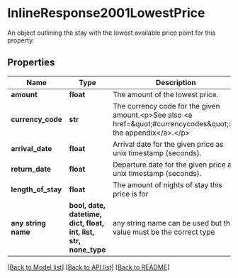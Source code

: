 # InlineResponse2001LowestPrice

An object outlining the stay with the lowest available price point for this property.

## Properties
Name | Type | Description | Notes
------------ | ------------- | ------------- | -------------
**amount** | **float** | The amount of the lowest price. | 
**currency_code** | **str** | The currency code for the given amount.&lt;p&gt;See also &lt;a href&#x3D;\&quot;#currencycodes\&quot;&gt;in the appendix&lt;/a&gt;.&lt;/p&gt; | 
**arrival_date** | **float** | Arrival date for the given price as unix timestamp (seconds). | 
**return_date** | **float** | Departure date for the given price as unix timestamp (seconds). | 
**length_of_stay** | **float** | The amount of nights of stay this price is for | 
**any string name** | **bool, date, datetime, dict, float, int, list, str, none_type** | any string name can be used but the value must be the correct type | [optional]

[[Back to Model list]](../README.md#documentation-for-models) [[Back to API list]](../README.md#documentation-for-api-endpoints) [[Back to README]](../README.md)


